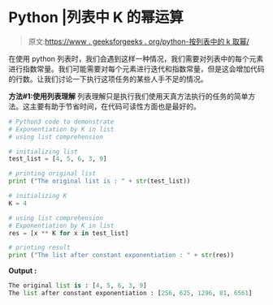 # Python |列表中 K 的幂运算

> 原文:[https://www . geeksforgeeks . org/python-按列表中的 k 取幂/](https://www.geeksforgeeks.org/python-exponentiation-by-k-in-list/)

在使用 python 列表时，我们会遇到这样一种情况，我们需要对列表中的每个元素进行指数常量。我们可能需要对每个元素进行迭代和指数常量，但是这会增加代码的行数。让我们讨论一下执行这项任务的某些人手不足的情况。

**方法#1:使用列表理解**
列表理解只是执行我们使用天真方法执行的任务的简单方法。这主要有助于节省时间，在代码可读性方面也是最好的。

```py
# Python3 code to demonstrate 
# Exponentiation by K in list
# using list comprehension

# initializing list 
test_list = [4, 5, 6, 3, 9]

# printing original list
print ("The original list is : " + str(test_list))

# initializing K
K = 4

# using list comprehension
# Exponentiation by K in list
res = [x ** K for x in test_list]

# printing result 
print ("The list after constant exponentiation : " + str(res))
```

**Output :**

```py
The original list is : [4, 5, 6, 3, 9]
The list after constant exponentiation : [256, 625, 1296, 81, 6561]

```